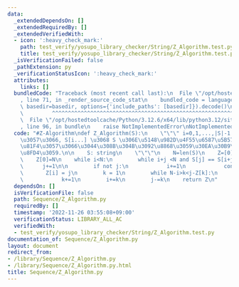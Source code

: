 ```yaml
---
data:
  _extendedDependsOn: []
  _extendedRequiredBy: []
  _extendedVerifiedWith:
  - icon: ':heavy_check_mark:'
    path: test_verify/yosupo_library_checker/String/Z_Algorithm.test.py
    title: test_verify/yosupo_library_checker/String/Z_Algorithm.test.py
  _isVerificationFailed: false
  _pathExtension: py
  _verificationStatusIcon: ':heavy_check_mark:'
  attributes:
    links: []
  bundledCode: "Traceback (most recent call last):\n  File \"/opt/hostedtoolcache/Python/3.12.6/x64/lib/python3.12/site-packages/onlinejudge_verify/documentation/build.py\"\
    , line 71, in _render_source_code_stat\n    bundled_code = language.bundle(stat.path,\
    \ basedir=basedir, options={'include_paths': [basedir]}).decode()\n          \
    \         ^^^^^^^^^^^^^^^^^^^^^^^^^^^^^^^^^^^^^^^^^^^^^^^^^^^^^^^^^^^^^^^^^^^^^^^^^^^^^^^^^\n\
    \  File \"/opt/hostedtoolcache/Python/3.12.6/x64/lib/python3.12/site-packages/onlinejudge_verify/languages/python.py\"\
    , line 96, in bundle\n    raise NotImplementedError\nNotImplementedError\n"
  code: "#Z-Algorithm\ndef Z_Algorithm(S):\n    \"\"\" i=0,1,...,|S|-1 \u306B\u5BFE\
    \u3057\u3066, S[i...] \u3068 S \u306E\u5148\u982D\u4F55\u6587\u5B57\u304C\u4E00\
    \u81F4\u3057\u3066\u3044\u308B\u304B\u3092\u8868\u3059\u30EA\u30B9\u30C8\u3092\
    \u8FD4\u3059.\n\n    S: string\n    \"\"\"\n    N=len(S)\n    Z=[0]*N\n    i,j=1,0\n\
    \    Z[0]=N\n    while i<N:\n        while i+j <N and S[j] == S[i+j]:\n      \
    \      j+=1\n\n        if not j:\n            i+=1\n            continue\n\n \
    \       Z[i] = j\n        k = 1\n        while N-i>k<j-Z[k]:\n            Z[i+k]=Z[k]\n\
    \            k+=1\n        i+=k\n        j-=k\n    return Z\n"
  dependsOn: []
  isVerificationFile: false
  path: Sequence/Z_Algorithm.py
  requiredBy: []
  timestamp: '2022-11-26 03:55:08+09:00'
  verificationStatus: LIBRARY_ALL_AC
  verifiedWith:
  - test_verify/yosupo_library_checker/String/Z_Algorithm.test.py
documentation_of: Sequence/Z_Algorithm.py
layout: document
redirect_from:
- /library/Sequence/Z_Algorithm.py
- /library/Sequence/Z_Algorithm.py.html
title: Sequence/Z_Algorithm.py
---
```

